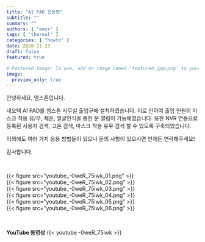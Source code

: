 ```yaml
---
title: "AI PAD 응용편"
subtitle: ""
summary: ""
authors: [ "emsr" ]
tags: [ "thermal" ]
categories: [ "howto" ]
date: 2020-11-23
draft: false
featured: true

# Featured Image: To use, add an image named `featured.jpg/png` to your page's folder.
image:
  preview_only: true
---
```


안녕하세요, 엠스톤입니다.

네오텍 AI PAD를 엠스톤 사무실 출입구에 설치하였습니다.
이로 인하여 출입 인원의 마스크 착용 유/무, 체온,
얼굴인식을 통한 문 열림이 가능해졌습니다.
또한 NVR 연동으로  등록된 사용자 검색, 고온 검색,
마스크 착용 유무 검색 할 수 있도록 구축되었습니다.

이외에도 여러 가지 응용 방법들이 있으니 
문의 사항이 있으시면 언제든 연락해주세요!

감사합니다.

&nbsp;

<div class="container"><div class="row no-gutters">
<div class="col-sm-6">{{< figure src="youtube_-0weR_75iwk_01.png" >}}</div>
<div class="col-sm-6">{{< figure src="youtube_-0weR_75iwk_02.png" >}}</div>
<div class="col-sm-6">{{< figure src="youtube_-0weR_75iwk_03.png" >}}</div>
<div class="col-sm-6">{{< figure src="youtube_-0weR_75iwk_04.png" >}}</div>
<div class="col-sm-6">{{< figure src="youtube_-0weR_75iwk_05.png" >}}</div>
<div class="col-sm-6">{{< figure src="youtube_-0weR_75iwk_06.png" >}}</div>

</div></div>

&nbsp;

**YouTube 동영상**
{{< youtube -0weR_75iwk >}}